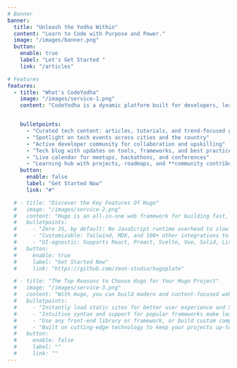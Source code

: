 ```yaml
---
# Banner
banner:
  title: "Unleash the Yodha Within"
  content: "Learn to Code with Purpose and Power."
  image: "/images/banner.png"
  button:
    enable: true
    label: "Let's Get Started "
    link: "/articles"

# Features
features:
  - title: "What's CodeYodha"
    image: "/images/service-1.png"
    content: "CodeYodha is a dynamic platform built for developers, learners, and tech enthusiasts who want to stay ahead in the fast-changing world of technology. We aim to bridge the gap between learning and real-world application by offering curated, practical resources that empower coders of all levels."


    bulletpoints:
      - "Curated tech content: articles, tutorials, and trend-focused guides"
      - "Spotlight on tech events across cities and the country"
      - "Active developer community for collaboration and upskilling"
      - "Tech blog with updates on tools, frameworks, and best practices"
      - "Live calendar for meetups, hackathons, and conferences"
      - "Learning hub with projects, roadmaps, and **community contributions**"
    button:
      enable: false
      label: "Get Started Now"
      link: "#"

  # - title: "Discover the Key Features Of Hugo"
  #   image: "/images/service-2.png"
  #   content: "Hugo is an all-in-one web framework for building fast, content-focused websites. It offers a range of exciting features for developers and website creators. Some of the key features are:"
  #   bulletpoints:
  #     - "Zero JS, by default: No JavaScript runtime overhead to slow you down."
  #     - "Customizable: Tailwind, MDX, and 100+ other integrations to choose from."
  #     - "UI-agnostic: Supports React, Preact, Svelte, Vue, Solid, Lit and more."
  #   button:
  #     enable: true
  #     label: "Get Started Now"
  #     link: "https://github.com/zeon-studio/hugoplate"

  # - title: "The Top Reasons to Choose Hugo for Your Hugo Project"
  #   image: "/images/service-3.png"
  #   content: "With Hugo, you can build modern and content-focused websites without sacrificing performance or ease of use."
  #   bulletpoints:
  #     - "Instantly load static sites for better user experience and SEO."
  #     - "Intuitive syntax and support for popular frameworks make learning and using Hugo a breeze."
  #     - "Use any front-end library or framework, or build custom components, for any project size."
  #     - "Built on cutting-edge technology to keep your projects up-to-date with the latest web standards."
  #   button:
  #     enable: false
  #     label: ""
  #     link: ""
---
```


